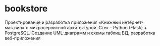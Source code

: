 # bookstore
Проектирование и разработка приложения «Книжный интернет-магазин» с микросервисной архитектурой. Стек – Python (Flask) + PostgreSQL. Создание UML-диаграмм и схемы таблиц БД, разработка веб-приложения

